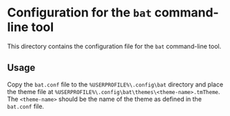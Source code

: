 # Configuration for the `bat` command-line tool

This directory contains the configuration file for the `bat` command-line tool.

## Usage

Copy the `bat.conf` file to the `%USERPROFILE%\.config\bat` directory and place the theme file at `%USERPROFILE%\.config\bat\themes\<theme-name>.tmTheme`. The `<theme-name>` should be the name of the theme as defined in the `bat.conf` file.
